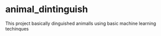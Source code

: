 # animal_dintinguish
This project basically dinguished animalls using basic machine learning techinques
